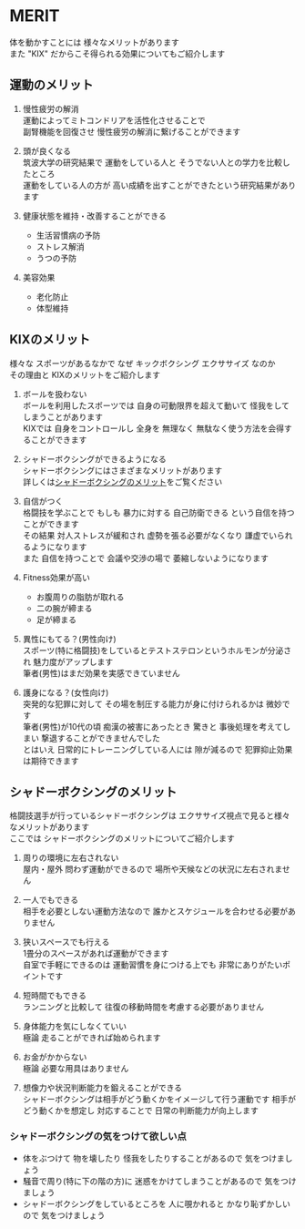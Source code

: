 # MERIT
体を動かすことには 様々なメリットがあります  
また "KIX" だからこそ得られる効果についてもご紹介します


## 運動のメリット
1. 慢性疲労の解消  
運動によってミトコンドリアを活性化させることで  
副腎機能を回復させ 慢性疲労の解消に繋げることができます

1. 頭が良くなる  
筑波大学の研究結果で 運動をしている人と そうでない人との学力を比較したところ  
運動をしている人の方が 高い成績を出すことができたという研究結果があります

1. 健康状態を維持・改善することができる
   - 生活習慣病の予防
   - ストレス解消
   - うつの予防

1. 美容効果
   - 老化防止
   - 体型維持

## KIXのメリット
様々な スポーツがあるなかで なぜ キックボクシング エクササイズ なのか  
その理由と KIXのメリットをご紹介します

1. ボールを扱わない  
ボールを利用したスポーツでは 自身の可動限界を超えて動いて 怪我をしてしまうことがあります  
KIXでは 自身をコントロールし 全身を 無理なく 無駄なく使う方法を会得することができます

1. シャドーボクシングができるようになる  
シャドーボクシングにはさまざまなメリットがあります  
詳しくは[シャドーボクシングのメリット](#シャドーボクシングのメリット)をご覧ください

1. 自信がつく  
格闘技を学ぶことで もしも 暴力に対する 自己防衛できる という自信を持つことができます  
その結果 対人ストレスが緩和され 虚勢を張る必要がなくなり 謙虚でいられるようになります  
また 自信を持つことで 会議や交渉の場で 萎縮しないようになります

1. Fitness効果が高い
   - お腹周りの脂肪が取れる
   - 二の腕が締まる
   - 足が締まる
 
 1. 異性にもてる？(男性向け)  
スポーツ(特に格闘技)をしているとテストステロンというホルモンが分泌され 魅力度がアップします  
筆者(男性)はまだ効果を実感できていません

1. 護身になる？(女性向け)  
突発的な犯罪に対して その場を制圧する能力が身に付けられるかは 微妙です  
筆者(男性)が10代の頃 痴漢の被害にあったとき 驚きと 事後処理を考えてしまい 撃退することができませんでした  
とはいえ 日常的にトレーニングしている人には 隙が減るので 犯罪抑止効果は期待できます

## シャドーボクシングのメリット
格闘技選手が行っているシャドーボクシングは エクササイズ視点で見ると様々なメリットがあります  
ここでは シャドーボクシングのメリットについてご紹介します

1. 周りの環境に左右されない  
屋内・屋外 問わず運動ができるので 場所や天候などの状況に左右されません

3. 一人でもできる  
相手を必要としない運動方法なので 誰かとスケジュールを合わせる必要がありません

1. 狭いスペースでも行える  
1畳分のスペースがあれば運動ができます  
自室で手軽にできるのは 運動習慣を身につける上でも 非常にありがたいポイントです

1. 短時間でもできる  
ランニングと比較して 往復の移動時間を考慮する必要がありません

1. 身体能力を気にしなくていい  
極論 走ることができれば始められます

1. お金がかからない  
極論 必要な用具はありません


1. 想像力や状況判断能力を鍛えることができる  
シャドーボクシングは相手がどう動くかをイメージして行う運動です
相手がどう動くかを想定し 対応することで 日常の判断能力が向上します


### シャドーボクシングの気をつけて欲しい点
- 体をぶつけて 物を壊したり 怪我をしたりすることがあるので 気をつけましょう
- 騒音で周り(特に下の階の方)に 迷惑をかけてしまうことがあるので 気をつけましょう  
- シャドーボクシングをしているところを 人に覗かれると かなり恥ずかしいので 気をつけましょう


